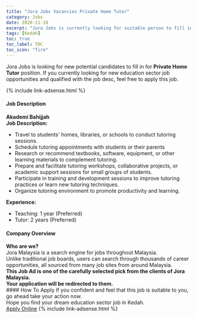 ```yaml
---
title: "Jora Jobs Vacancies Private Home Tutor" 
category: Jobs 
date: 2020-11-18 
excerpt: "Jora Jobs is currently looking for suitable person to fill in the Private Home Tutor which positioned at Kedah" 
tags: [Kedah] 
toc: true 
toc_label: TOC 
toc_icon: "fire" 
--- 
```


<p>Jora Jobs is looking for new potential candidates to fill in for <b>Private Home Tutor</b> position. If you currently looking for new education sector job opportunities and qualified with the job desc, feel free to apply this job.
</p>{% include link-adsense.html %} 
 <div><div><div><h4>Job Description</h4></div></div><div><div><span><div><div><strong>Akademi Bahijjah</strong></div><div><div><strong>Job Description:</strong></div><ul><li>Travel to students' homes, libraries, or schools to conduct tutoring sessions.</li><li>Schedule tutoring appointments with students or their parents</li><li>Research or recommend textbooks, software, equipment, or other learning materials to complement tutoring.</li><li>Prepare and facilitate tutoring workshops, collaborative projects, or academic support sessions for small groups of students.</li><li>Participate in training and development sessions to improve tutoring practices or learn new tutoring techniques.</li><li>Organize tutoring environment to promote productivity and learning.</li></ul><div><div><strong>Experience:</strong></div><ul><li>Teaching: 1 year (Preferred)</li><li>Tutor: 2 years (Preferred)</li></ul></div></div></div></span></div></div></div> 
<div><div><div><h4>Company Overview</h4></div></div><div><div><span><div><div>
<strong>Who are we?</strong></div>
<div>
	Jora Malaysia is a search engine for jobs throughout Malaysia.<br>
	Unlike traditional job boards, users can search through thousands of career opportunities, all sourced from many job sites from around Malaysia.&#160;</div>
<div>
<div>
<strong>This Job Ad is one of the carefully selected pick from the clients of Jora Malaysia.</strong></div>
<div>
<strong>Your application will be redirected to them.</strong></div>
</div></div></span></div></div></div> 
#### How To Apply 
If you confident and feel that this job is suitable to you, go ahead take your action now. <br/> 
Hope you find your dream education sector job in Kedah. <br/> 
<a href="https://www.jobstreet.com.my/en/job/private-home-tutor-4425700?jobId=jobstreet-my-job-4425700&sectionRank=4&token=0~2d38553a-f94c-4e3d-b421-a4fa9c17a1a0&fr=SRP%20View%20In%20New%20Ta" class="btn btn--info" target="_blank" rel="nofollow noopenner">Apply Online</a> 
{% include link-adsense.html %} 